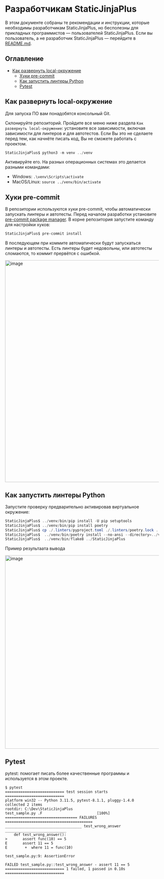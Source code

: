 # Разработчикам StaticJinjaPlus

В этом документе собраны те рекомендации и инструкции, которые необходимы разработчикам StaticJinjaPlus, но бесполезны для прикладных программистов — пользователей StaticJinjaPlus. Если вы пользователь, а не разработчик StaticJinjaPlus — перейдите в [README.md](https://github.com/MrDave/StaticJinjaPlus/blob/main/README.md).

## Оглавление

- [Как развернуть local-окружение](#Как-развернуть-local-окружение)
   - [Хуки pre-commit](#Хуки-pre-commit)
   - [Как запустить линтеры Python](#Как-запустить-линтеры-Python)
   - [Pytest](#Pytest)



## Как развернуть local-окружение

Для запуска ПО вам понадобятся консольный Git.

Склонируйте репозиторий. Пройдите все меню ниже раздела `Как развернуть local-окружение`: установите все зависимости, включая зависимости для линтеров и для автотестов. Если Вы это не сделаете перед тем, как начнёте писать код, Вы не сможете работать с проектом.

```PowerShell
StaticJinjaPlus$ python3 -m venv ../venv
```
  
Активируйте его. На разных операционных системах это делается разными командами:

- Windows: `.\venv\Scripts\activate`
- MacOS/Linux: `source ../venv/bin/activate`



## Хуки pre-commit

В репозитории используются хуки pre-commit, чтобы автоматически запускать линтеры и автотесты. Перед началом разработки установите [pre-commit package manager](https://pre-commit.com).
В корне репозитория запустите команду для настройки хуков:

```PowerShell
StaticJinjaPlus$ pre-commit install
```

В последующем при коммите автоматически будут запускаться линтеры и автотесты. Есть линтеры будет недовольны, или автотесты сломаются, то коммит прервётся с ошибкой.

<img width="725" alt="image" src="https://github.com/SGKespace/StaticJinjaPlus/assets/55636018/9ce1b85c-fd69-45dd-9846-77c0fc2b3d22">




## Как запустить линтеры Python


Запустите проверку предварительно активировав виртуальное окружение:

```PowerShell
StaticJinjaPlus$ ../venv/bin/pip install -U pip setuptools
StaticJinjaPlus$ ../venv/bin/pip install poetry
StaticJinjaPlus$ cp ./.linters/pyproject.toml ./.linters/poetry.lock ../venv/bin
StaticJinjaPlus$  ../venv/bin/poetry install --no-ansi --directory=../venv/bin
StaticJinjaPlus$  ../venv/bin/flake8 ../StaticJinjaPlus
```

Пример результаата вывода

<img width="632" alt="image" src="https://github.com/SGKespace/StaticJinjaPlus/assets/55636018/d652d97e-5265-4735-8730-5b9c83f1c24d">




## Pytest

pytest: помогает писать более качественные программы и  используется в этом проекте.

```shell
$ pytest
=========================== test session starts ===========================
platform win32 -- Python 3.11.5, pytest-8.1.1, pluggy-1.4.0
collected 2 items
rootdir: C:\Dev\StaticJinjaPlus
test_sample.py .F                         [100%]
================================= FAILURES ========================================
___________________________________ test_wrong_answer ____________________________
    def test_wrong_answer():
>       assert func(10) == 5
E       assert 11 == 5
E        +  where 11 = func(10)

test_sample.py:9: AssertionError

FAILED test_sample.py::test_wrong_answer - assert 11 == 5
=========================== 1 failed, 1 passed in 0.10s ===========================
```
